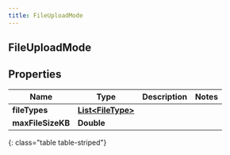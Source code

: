 ```yaml
---
title: FileUploadMode
---
```

## FileUploadMode


## Properties

| Name | Type | Description | Notes |
| ------------ | ------------- | ------------- | ------------- |
| **fileTypes** | <!----><!---->[**List&lt;FileType&gt;**](FileType.html)<!----> |  |  |
| **maxFileSizeKB** | <!----><!---->**Double**<!----> |  |  |
{: class="table table-striped"}



